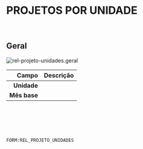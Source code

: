 # PROJETOS POR UNIDADE
<br>

## Geral
![rel-projeto-unidades.geral](https://raw.githubusercontent.com/netforcews/docs-erp/master/geral/imagens/rel-projeto-unidades.geral.png)

Campo | Descrição
--:|---
**Unidade** | 
**Mês base** | 
<br>
<br>
<br>
<br>

```FORM:REL_PROJETO_UNIDADES```
